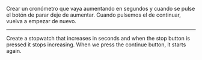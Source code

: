 Crear un cronómetro que vaya aumentando en segundos y cuando se pulse el botón de parar deje de aumentar. Cuando pulsemos el de continuar, vuelva a empezar de nuevo.

---

Create a stopwatch that increases in seconds and when the stop button is pressed it stops increasing. When we press the continue button, it starts again.
